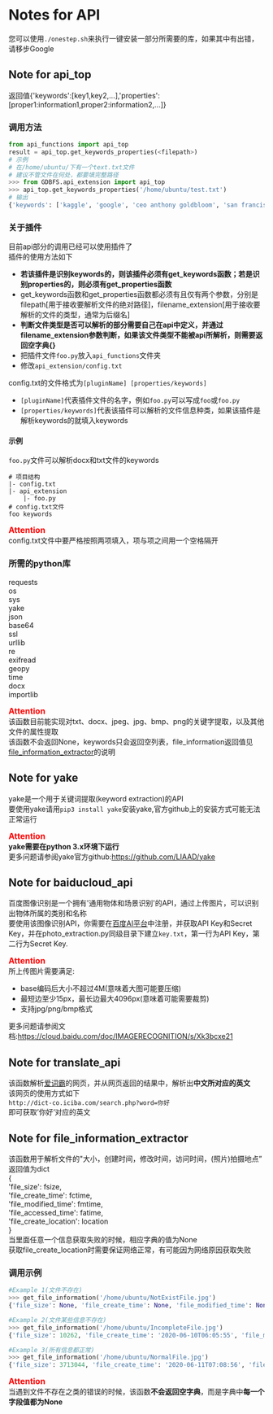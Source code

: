 # Notes for API
您可以使用`./onestep.sh`来执行一键安装一部分所需要的库，如果其中有出错，请移步Google
## Note for api_top
返回值{'keywords':[key1,key2,...],'properties':[proper1:information1,proper2:information2,...]}
### 调用方法
```python
from api_functions import api_top
result = api_top.get_keywords_properties(<filepath>)
# 示例
# 在/home/ubuntu/下有一个text.txt文件
# 建议不管文件在何处，都要填完整路径
>>> from GDBFS.api_extension import api_top
>>> api_top.get_keywords_properties('/home/ubuntu/test.txt')
# 输出
{'keywords': ['kaggle', 'google', 'ceo anthony goldbloom', 'san francisco', 'ceo anthony', 'data', 'co-founder ceo anthony', 'platform', 'anthony goldbloom declined', 'francisco this week', 'machine learning', 'service', 'acquiring kaggle', 'machine', 'learning', 'conference in san', 'goldbloom', 'ben hamner', 'cloud', 'competition'], 'properties': {'file_size': 2290, 'file_create_time': '2020-06-09T14:52:27', 'file_modified_time': '2020-06-09T14:52:27', 'file_accessed_time': '2020-06-11T17:13:13', 'file_create_location': None}}
```
### 关于插件
目前api部分的调用已经可以使用插件了  
插件的使用方法如下  
+ **若该插件是识别keywords的，则该插件必须有get_keywords函数；若是识别properties的，则必须有get_properties函数**  
+ get_keywords函数和get_properties函数都必须有且仅有两个参数，分别是filepath[用于接收要解析文件的绝对路径]，filename_extension[用于接收要解析的文件的类型，通常为后缀名]  
+ **判断文件类型是否可以解析的部分需要自己在api中定义，并通过filename_extension参数判断，如果该文件类型不能被api所解析，则需要返回空字典{}**  
+ 把插件文件`foo.py`放入`api_functions`文件夹  
+ 修改`api_extension/config.txt`  

config.txt的文件格式为`[pluginName] [properties/keywords]`  
+ `[pluginName]`代表插件文件的名字，例如`foo.py`可以写成`foo`或`foo.py`  
+ `[properties/keywords]`代表该插件可以解析的文件信息种类，如果该插件是解析keywords的就填入keywords  
#### 示例
`foo.py`文件可以解析docx和txt文件的keywords  
```
# 项目结构
|- config.txt  
|- api_extension  
    |- foo.py  
# config.txt文件
foo keywords
```
<font color=red size=3>**Attention**</font>  
config.txt文件中要严格按照两项填入，项与项之间用一个空格隔开  

### 所需的python库  
requests  
os  
sys  
yake  
json  
base64  
ssl  
urllib  
re  
exifread  
geopy  
time  
docx  
importlib

<font color=red size=3>**Attention**</font>  
该函数目前能实现对txt、docx、jpeg、jpg、bmp、png的关键字提取，以及其他文件的属性提取  
该函数不会返回None，keywords只会返回空列表，file_information返回值见[file_information_extractor](#note-for-file_information_extractor)的说明  

## Note for yake
yake是一个用于关键词提取(keyword extraction)的API  
要使用yake请用`pip3 install yake`安装yake,官方github上的安装方式可能无法正常运行  

<font color=red size=3>**Attention**</font>  
**yake需要在python 3.x环境下运行**  
更多问题请参阅yake官方github:https://github.com/LIAAD/yake  

## Note for baiducloud_api
百度图像识别是一个拥有'通用物体和场景识别'的API，通过上传图片，可以识别出物体所属的类别和名称  
要使用该图像识别API，你需要在[百度AI平台](https://ai.baidu.com/)中注册，并获取API Key和Secret Key，并在photo_extraction.py同级目录下建立`key.txt`，第一行为API Key，第二行为Secret Key.

<font color=red size=3>**Attention**</font>  
所上传图片需要满足:  
+ base编码后大小不超过4M(意味着大图可能要压缩)
+ 最短边至少15px，最长边最大4096px(意味着可能需要裁剪)
+ 支持jpg/png/bmp格式  
  
更多问题请参阅文档:https://cloud.baidu.com/doc/IMAGERECOGNITION/s/Xk3bcxe21  

## Note for translate_api
该函数解析[爱词霸](http://dict-co.iciba.com/search.php)的网页，并从网页返回的结果中，解析出**中文所对应的英文**  
该网页的使用方式如下  
`http://dict-co.iciba.com/search.php?word=你好`  
即可获取’你好‘对应的英文

## Note for file_information_extractor
该函数用于解析文件的"大小，创建时间，修改时间，访问时间，(照片)拍摄地点”  
返回值为dict  
{  
 'file_size': fsize,  
 'file_create_time': fctime,  
 'file_modified_time': fmtime,  
 'file_accessed_time': fatime,  
 'file_create_location': location  
 }  
当里面任意一个信息获取失败的时候，相应字典的值为None  
获取file_create_location时需要保证网络正常，有可能因为网络原因获取失败  

### 调用示例
```python
#Example 1(文件不存在)
>>> get_file_information('/home/ubuntu/NotExistFile.jpg')
{'file_size': None, 'file_create_time': None, 'file_modified_time': None, 'file_accessed_time': None, 'file_create_location': None}

#Example 2(文件某些信息不存在)
>>> get_file_information('/home/ubuntu/IncompleteFile.jpg')
{'file_size': 10262, 'file_create_time': '2020-06-10T06:05:55', 'file_modified_time': '2020-06-10T06:05:46', 'file_accessed_time': '2020-06-11T06:30:30', 'file_create_location': None}

#Example 3(所有信息都正常)
>>> get_file_information('/home/ubuntu/NormalFile.jpg')
{'file_size': 3713044, 'file_create_time': '2020-06-11T07:08:56', 'file_modified_time': '2020-06-11T07:07:46', 'file_accessed_time': '2020-06-11T07:08:56', 'file_create_location': [' Jiaxing', ' Zhejiang', ' China']}
```

<font color=red size=3>**Attention**</font>  
当遇到文件不存在之类的错误的时候，该函数**不会返回空字典**，而是字典中**每一个字段值都为None**